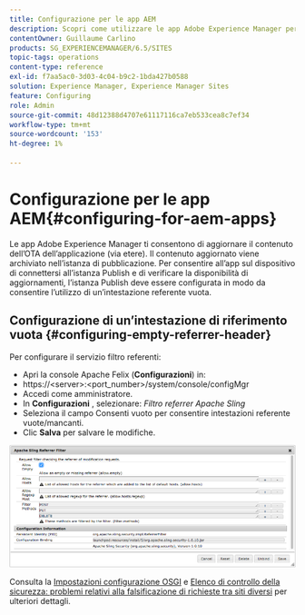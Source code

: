 ```yaml
---
title: Configurazione per le app AEM
description: Scopri come utilizzare le app Adobe Experience Manager per aggiornare il contenuto dell’OTA dell’applicazione (over the air).
contentOwner: Guillaume Carlino
products: SG_EXPERIENCEMANAGER/6.5/SITES
topic-tags: operations
content-type: reference
exl-id: f7aa5ac0-3d03-4c04-b9c2-1bda427b0588
solution: Experience Manager, Experience Manager Sites
feature: Configuring
role: Admin
source-git-commit: 48d12388d4707e61117116ca7eb533cea8c7ef34
workflow-type: tm+mt
source-wordcount: '153'
ht-degree: 1%

---
```


# Configurazione per le app AEM{#configuring-for-aem-apps}

Le app Adobe Experience Manager ti consentono di aggiornare il contenuto dell’OTA dell’applicazione (via etere). Il contenuto aggiornato viene archiviato nell’istanza di pubblicazione. Per consentire all’app sul dispositivo di connettersi all’istanza Publish e di verificare la disponibilità di aggiornamenti, l’istanza Publish deve essere configurata in modo da consentire l’utilizzo di un’intestazione referente vuota.

## Configurazione di un’intestazione di riferimento vuota {#configuring-empty-referrer-header}

Per configurare il servizio filtro referenti:

* Apri la console Apache Felix (**Configurazioni**) in:
* https://&lt;server>:&lt;port_number>/system/console/configMgr
* Accedi come amministratore.
* In **Configurazioni** , selezionare: *Filtro referrer Apache Sling*
* Seleziona il campo Consenti vuoto per consentire intestazioni referente vuote/mancanti.
* Clic **Salva** per salvare le modifiche.

![chlimage_1-58](assets/chlimage_1-58a.png)

Consulta la [Impostazioni configurazione OSGI](/help/sites-deploying/osgi-configuration-settings.md) e [Elenco di controllo della sicurezza: problemi relativi alla falsificazione di richieste tra siti diversi](/help/sites-administering/security-checklist.md#protect-against-cross-site-request-forgery) per ulteriori dettagli.
